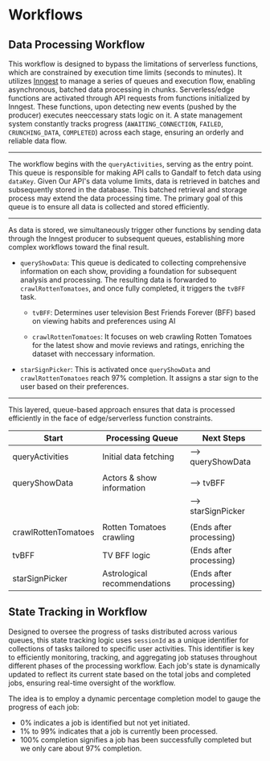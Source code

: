 # Workflows

## Data Processing Workflow

 This workflow is designed to bypass the limitations of serverless functions, which are constrained by
 execution time limits (seconds to minutes). It utilizes [Inngest](https://inngest.com) to manage a series of queues and execution flow, enabling asynchronous,
  batched data processing in chunks. Serverless/edge functions are activated through API requests from functions initialized by Inngest. These functions, upon detecting new events (pushed by the producer) executes neeccessary stats logic on it.
 A state management system constantly tracks progress (`AWAITING_CONNECTION`, `FAILED`, `CRUNCHING_DATA`, `COMPLETED`)
 across each stage, ensuring an orderly and reliable data flow.

 ---

 The workflow begins with the `queryActivities`, serving as the entry point. This queue
 is responsible for making API calls to Gandalf to fetch data using `dataKey`. Given Our API's data volume limits,
 data is retrieved in batches and subsequently stored in the database. This batched retrieval and storage process may
 extend the data processing time. The primary goal of this queue is to ensure all data
 is collected and stored efficiently.

 ---

As data is stored, we simultaneously trigger other functions by sending data through the Inngest producer to subsequent queues, establishing more complex workflows toward the final result.

- `queryShowData`: This queue is dedicated to collecting comprehensive information on each show, providing a foundation for subsequent analysis and processing. The resulting data is forwarded to `crawlRottenTomatoes`, and once fully completed, it triggers the `tvBFF` task.

  - `tvBFF`: Determines user television Best Friends Forever (BFF) based on viewing habits
            and preferences using AI

  - `crawlRottenTomatoes`: It focuses on web crawling Rotten Tomatoes for the latest show and movie reviews
  and ratings, enriching the dataset with neccessary information.

- `starSignPicker`: This is activated once `queryShowData` and `crawlRottenTomatoes` reach 97% completion. It assigns a star sign to the user based on their preferences.

---

 This layered, queue-based approach ensures that data is processed efficiently in
 the face of edge/serverless function constraints.

 | Start                   | Processing Queue             | Next Steps                    |
 |-------------------------|------------------------------|-------------------------------|
 | queryActivities         | Initial data fetching        | --> queryShowData             |
 |                         |                              |                               |
 | queryShowData           |  Actors & show information   | --> tvBFF                     |
 |                         |                              | --> starSignPicker            |
 |                         |                              |                               |
 | crawlRottenTomatoes     | Rotten Tomatoes crawling     | (Ends after processing)       |
 | tvBFF                   | TV BFF logic                 | (Ends after processing)       |
 | starSignPicker          | Astrological recommendations | (Ends after processing)       |

## State Tracking in Workflow

Designed to oversee the progress of tasks distributed across various queues, this state tracking logic uses `sessionId` as a unique identifier for collections of tasks tailored to specific user activities. This identifier is key to efficiently monitoring, tracking, and aggregating job statuses throughout different phases of the processing workflow. Each job's state is dynamically updated to reflect its current state based on the total jobs and completed jobs, ensuring real-time oversight of the workflow.

The idea is to employ a dynamic percentage completion model to gauge the progress of each job:

- 0% indicates a job is identified but not yet initiated.
- 1% to 99% indicates that a job is currently been processed.
- 100% completion signifies a job has been successfully completed but we only care about 97% completion.
